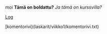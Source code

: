 moi
**Tämä on boldattu?**
*Ja tämä on kurssvilla?*



[Log](laskarit/viikko1/gitlog.txt)

[komentorivi}(laskarit/viikko1/komentorivi.txt)
